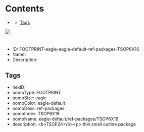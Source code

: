 



Contents
========

* [](#)
	* [Tags](#tags)
  
![][im]
# 

- ID: FOOTPRINT-eagle-eagle-default-ref-packages-TSOP6X16
- Name: 
- Description: 

## Tags

- hexID: 
- oompType: FOOTPRINT
- oompSize: eagle
- oompColor: eagle-default
- oompDesc: ref-packages
- oompIndex: TSOP6X16
- oompName: eagle-default/ref-packages/TSOP6X16
- description: &lt;b&gt;TSOP24&lt;/b&gt;&lt;p&gt;&#xD;
thin small outline package



[im]: image.png
